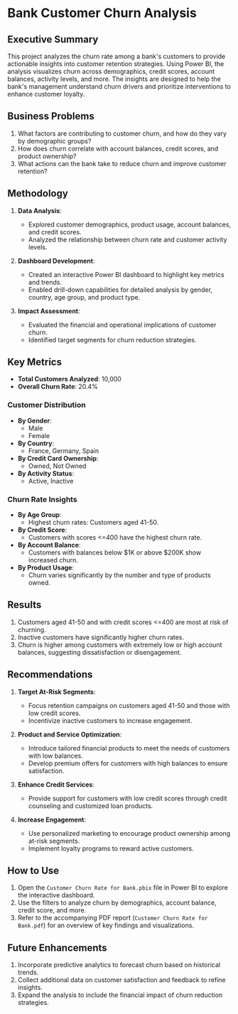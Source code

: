 # Bank Customer Churn Analysis

## Executive Summary
This project analyzes the churn rate among a bank's customers to provide actionable insights into customer retention strategies. Using Power BI, the analysis visualizes churn across demographics, credit scores, account balances, activity levels, and more. The insights are designed to help the bank's management understand churn drivers and prioritize interventions to enhance customer loyalty.

## Business Problems
1. What factors are contributing to customer churn, and how do they vary by demographic groups?
2. How does churn correlate with account balances, credit scores, and product ownership?
3. What actions can the bank take to reduce churn and improve customer retention?

## Methodology
1. **Data Analysis**:
   - Explored customer demographics, product usage, account balances, and credit scores.
   - Analyzed the relationship between churn rate and customer activity levels.

2. **Dashboard Development**:
   - Created an interactive Power BI dashboard to highlight key metrics and trends.
   - Enabled drill-down capabilities for detailed analysis by gender, country, age group, and product type.

3. **Impact Assessment**:
   - Evaluated the financial and operational implications of customer churn.
   - Identified target segments for churn reduction strategies.

## Key Metrics
- **Total Customers Analyzed**: 10,000
- **Overall Churn Rate**: 20.4%

### Customer Distribution
- **By Gender**:
  - Male
  - Female
- **By Country**:
  - France, Germany, Spain
- **By Credit Card Ownership**:
  - Owned, Not Owned
- **By Activity Status**:
  - Active, Inactive

### Churn Rate Insights
- **By Age Group**:
  - Highest churn rates: Customers aged 41-50.
- **By Credit Score**:
  - Customers with scores <=400 have the highest churn rate.
- **By Account Balance**:
  - Customers with balances below $1K or above $200K show increased churn.
- **By Product Usage**:
  - Churn varies significantly by the number and type of products owned.

## Results
1. Customers aged 41-50 and with credit scores <=400 are most at risk of churning.
2. Inactive customers have significantly higher churn rates.
3. Churn is higher among customers with extremely low or high account balances, suggesting dissatisfaction or disengagement.

## Recommendations
1. **Target At-Risk Segments**:
   - Focus retention campaigns on customers aged 41-50 and those with low credit scores.
   - Incentivize inactive customers to increase engagement.
   
2. **Product and Service Optimization**:
   - Introduce tailored financial products to meet the needs of customers with low balances.
   - Develop premium offers for customers with high balances to ensure satisfaction.

3. **Enhance Credit Services**:
   - Provide support for customers with low credit scores through credit counseling and customized loan products.

4. **Increase Engagement**:
   - Use personalized marketing to encourage product ownership among at-risk segments.
   - Implement loyalty programs to reward active customers.

## How to Use
1. Open the `Customer Churn Rate for Bank.pbix` file in Power BI to explore the interactive dashboard.
2. Use the filters to analyze churn by demographics, account balance, credit score, and more.
3. Refer to the accompanying PDF report (`Customer Churn Rate for Bank.pdf`) for an overview of key findings and visualizations.

## Future Enhancements
1. Incorporate predictive analytics to forecast churn based on historical trends.
2. Collect additional data on customer satisfaction and feedback to refine insights.
3. Expand the analysis to include the financial impact of churn reduction strategies.
